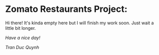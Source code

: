 # Zomato Restaurants Project:
Hi there! It's kinda empty here but I will finish my work soon. Just wait a little bit longer.

*Have a nice day!*

*Tran Duc Quynh*